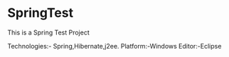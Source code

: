 SpringTest
==========
This is a Spring Test Project

Technologies:- Spring,Hibernate,j2ee.
Platform:-Windows
Editor:-Eclipse
